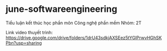 # june-softwareengineering
Tiểu luận kết thúc học phần môn Công nghệ phần mềm
Nhóm: 2T

Link video thuyết trình: https://drive.google.com/drive/folders/1drU43sdkjAXSEez5tYGlPrwvHGhSKPbn?usp=sharing

